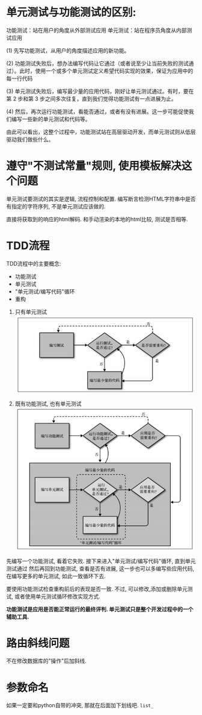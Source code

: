 # 单元测试与功能测试的区别:
功能测试：站在用户的角度从外部测试应用
单元测试：站在程序员角度从内部测试应用

(1) 先写功能测试，从用户的角度描述应用的新功能。

(2) 功能测试失败后，想办法编写代码让它通过（或者说至少让当前失败的测试通过）。此时，使用一个或多个单元测试定义希望代码实现的效果，保证为应用中的每一行代码

(3) 单元测试失败后，编写最少量的应用代码，刚好让单元测试通过。有时，要在第 2 步和第 3 步之间多次往复，直到我们觉得功能测试有一点进展为止。

(4) 然后，再次运行功能测试，看能否通过，或者有没有进展。这一步可能促使我们编写一些新的单元测试和代码等。

由此可以看出，这整个过程中，功能测试站在高层驱动开发，而单元测试则从低层驱动我们做些什么。


# 遵守"不测试常量"规则, 使用模板解决这个问题
单元测试要测试的其实是逻辑, 流程控制和配置. 编写断言检测HTML字符串中是否有指定的字符序列, 不是单元测试应该做的.

直接将获取到的响应的html解码. 和手动渲染的本地的html比较, 测试是否相等.

# TDD流程
TDD流程中的主要概念:
- 功能测试
- 单元测试
- "单元测试/编写代码"循环
- 重构

1. 只有单元测试
![](assets/markdown-img-paste-2019080713073299.png)

2. 既有功能测试, 也有单元测试
![](assets/markdown-img-paste-20190807130849167.png)

先编写一个功能测试, 看着它失败.
接下来进入"单元测试/编写代码"循环, 直到单元测试通过
然后再回到功能测试, 查看是否有进展, 这一步也可以多编写些应用代码, 在编写更多的单元测试, 如此一致循环下去.


要使用功能测试检查重构前后的表现是否一致. 不过, 可以修改,添加或删除单元测试, 或者使用单元测试循环修改实现方式.

**功能测试是应用是否能正常运行的最终评判. 单元测试只是整个开发过程中的一个辅助工具.**



# 路由斜线问题
不在修改数据库的"操作"后加斜线.


# 参数命名
如果一定要和python自带的冲突, 那就在后面加下划线吧. `list_`
